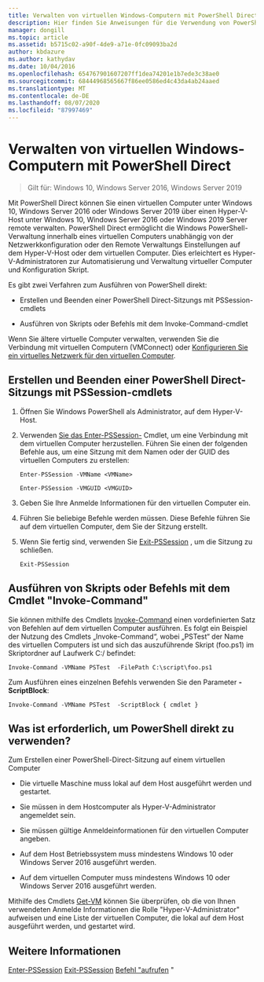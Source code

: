 ```yaml
---
title: Verwalten von virtuellen Windows-Computern mit PowerShell Direct
description: Hier finden Sie Anweisungen für die Verwendung von PowerShell Direct zum Verwalten virtueller Computer ohne Verwendung eines Netzwerks oder einer Remote Verbindung.
manager: dongill
ms.topic: article
ms.assetid: b5715c02-a90f-4de9-a71e-0fc09093ba2d
author: kbdazure
ms.author: kathydav
ms.date: 10/04/2016
ms.openlocfilehash: 654767901607207ff1dea74201e1b7ede3c38ae0
ms.sourcegitcommit: 68444968565667f86ee0586ed4c43da4ab24aaed
ms.translationtype: MT
ms.contentlocale: de-DE
ms.lasthandoff: 08/07/2020
ms.locfileid: "87997469"
---
```

# <a name="manage-windows-virtual-machines-with-powershell-direct"></a>Verwalten von virtuellen Windows-Computern mit PowerShell Direct

>Gilt für: Windows 10, Windows Server 2016, Windows Server 2019

Mit PowerShell Direct können Sie einen virtuellen Computer unter Windows 10, Windows Server 2016 oder Windows Server 2019 über einen Hyper-V-Host unter Windows 10, Windows Server 2016 oder Windows 2019 Server remote verwalten. PowerShell Direct ermöglicht die Windows PowerShell-Verwaltung innerhalb eines virtuellen Computers unabhängig von der Netzwerkkonfiguration oder den Remote Verwaltungs Einstellungen auf dem Hyper-V-Host oder dem virtuellen Computer. Dies erleichtert es Hyper-V-Administratoren zur Automatisierung und Verwaltung virtueller Computer und Konfiguration Skript.

Es gibt zwei Verfahren zum Ausführen von PowerShell direkt:

- Erstellen und Beenden einer PowerShell Direct-Sitzungs mit PSSession-cmdlets

- Ausführen von Skripts oder Befehls mit dem Invoke-Command-cmdlet

Wenn Sie ältere virtuelle Computer verwalten, verwenden Sie die Verbindung mit virtuellen Computern (VMConnect) oder [Konfigurieren Sie ein virtuelles Netzwerk für den virtuellen Computer](/previous-versions/windows/it-pro/windows-server-2008-R2-and-2008/cc816585(v=ws.10)).

## <a name="create-and-exit-a-powershell-direct-session-using-pssession-cmdlets"></a>Erstellen und Beenden einer PowerShell Direct-Sitzungs mit PSSession-cmdlets

1. Öffnen Sie Windows PowerShell als Administrator, auf dem Hyper-V-Host.

2. Verwenden [Sie das Enter-PSSession-](/powershell/module/microsoft.powershell.core/enter-pssession?view=powershell-7) Cmdlet, um eine Verbindung mit dem virtuellen Computer herzustellen. Führen Sie einen der folgenden Befehle aus, um eine Sitzung mit dem Namen oder der GUID des virtuellen Computers zu erstellen:

    ```
    Enter-PSSession -VMName <VMName>
    ```

    ```
    Enter-PSSession -VMGUID <VMGUID>
    ```

3. Geben Sie Ihre Anmelde Informationen für den virtuellen Computer ein.
4. Führen Sie beliebige Befehle werden müssen. Diese Befehle führen Sie auf dem virtuellen Computer, dem Sie der Sitzung erstellt.

5.  Wenn Sie fertig sind, verwenden Sie [Exit-PSSession](/powershell/module/microsoft.powershell.core/exit-pssession?view=powershell-7) , um die Sitzung zu schließen.

    ```
    Exit-PSSession
    ```

## <a name="run-script-or-command-with-invoke-command-cmdlet"></a>Ausführen von Skripts oder Befehls mit dem Cmdlet "Invoke-Command"
Sie können mithilfe des Cmdlets [Invoke-Command](/powershell/module/Microsoft.PowerShell.Core/Invoke-Command) einen vordefinierten Satz von Befehlen auf dem virtuellen Computer ausführen. Es folgt ein Beispiel der Nutzung des Cmdlets „Invoke-Command“, wobei „PSTest“ der Name des virtuellen Computers ist und sich das auszuführende Skript (foo.ps1) im Skriptordner auf Laufwerk C:/ befindet:

```
Invoke-Command -VMName PSTest  -FilePath C:\script\foo.ps1
```

Zum Ausführen eines einzelnen Befehls verwenden Sie den Parameter **-ScriptBlock**:

```
Invoke-Command -VMName PSTest  -ScriptBlock { cmdlet }
```

## <a name="whats-required-to-use-powershell-direct"></a>Was ist erforderlich, um PowerShell direkt zu verwenden?
Zum Erstellen einer PowerShell-Direct-Sitzung auf einem virtuellen Computer

-   Die virtuelle Maschine muss lokal auf dem Host ausgeführt werden und gestartet.

-   Sie müssen in dem Hostcomputer als Hyper-V-Administrator angemeldet sein.

-   Sie müssen gültige Anmeldeinformationen für den virtuellen Computer angeben.

-   Auf dem Host Betriebssystem muss mindestens Windows 10 oder Windows Server 2016 ausgeführt werden.

-   Auf dem virtuellen Computer muss mindestens Windows 10 oder Windows Server 2016 ausgeführt werden.

Mithilfe des Cmdlets [Get-VM](/powershell/module/hyper-v/get-vm) können Sie überprüfen, ob die von Ihnen verwendeten Anmelde Informationen die Rolle "Hyper-V-Administrator" aufweisen und eine Liste der virtuellen Computer, die lokal auf dem Host ausgeführt werden, und gestartet wird.

## <a name="see-also"></a>Weitere Informationen
[Enter-PSSession](/powershell/module/Microsoft.PowerShell.Core/Enter-PSSession) 
 [Exit-PSSession](/powershell/module/Microsoft.PowerShell.Core/Exit-PSSession) 
 [Befehl "aufrufen](/powershell/module/Microsoft.PowerShell.Core/Invoke-Command) "